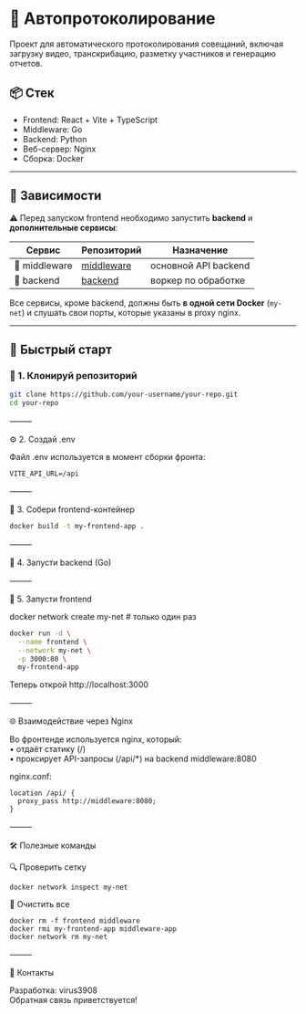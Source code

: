 # 🧠 Автопротоколирование

Проект для автоматического протоколирования совещаний, включая загрузку видео, транскрибацию, разметку участников и генерацию отчетов.

## 📦 Стек

- Frontend: React + Vite + TypeScript
- Middleware: Go
- Backend: Python
- Веб-сервер: Nginx
- Сборка: Docker

---

## 🔗 Зависимости

⚠️ Перед запуском frontend необходимо запустить **backend** и **дополнительные сервисы**:

| Сервис | Репозиторий | Назначение |
|--------|-------------|------------|
| 🧠 middleware | [middleware](https://github.com/Virus3908/AutoReportMiddleware) | основной API backend |
| 🧊 backend | [backend](https://github.com/Virus3908/AutoReporterBack) | воркер по обработке |

Все сервисы, кроме backend, должны быть **в одной сети Docker** (`my-net`) и слушать свои порты, которые указаны в proxy nginx.

---

## 🚀 Быстрый старт

### 📁 1. Клонируй репозиторий

```bash
git clone https://github.com/your-username/your-repo.git
cd your-repo
```

⸻

⚙️ 2. Создай .env

Файл .env используется в момент сборки фронта:
```
VITE_API_URL=/api
```

⸻

🐳 3. Собери frontend-контейнер
```bash
docker build -t my-frontend-app .
```

⸻

🐳 4. Запусти backend (Go)

⸻

🐳 5. Запусти frontend

docker network create my-net  # только один раз
```bash
docker run -d \
  --name frontend \
  --network my-net \
  -p 3000:80 \
  my-frontend-app
```
Теперь открой http://localhost:3000

⸻

🌐 Взаимодействие через Nginx

Во фронтенде используется nginx, который:<br/>
	•	отдаёт статику (/)<br/>
	•	проксирует API-запросы (/api/*) на backend middleware:8080<br/>

nginx.conf:
```
location /api/ {
  proxy_pass http://middleware:8080;
}
```

⸻

🛠 Полезные команды

🔍 Проверить сетку
```
docker network inspect my-net
```
🧼 Очистить все
```
docker rm -f frontend middleware
docker rmi my-frontend-app middleware-app
docker network rm my-net
```

⸻

🤝 Контакты

Разработка: virus3908<br/>
Обратная связь приветствуется!
